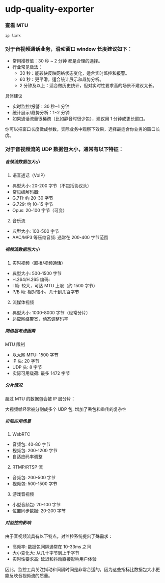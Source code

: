 <!-- @format -->

# udp-quality-exporter

### 查看 MTU

```
ip link

```

### 对于音视频通话业务，滑动窗口 window 长度建议如下：

- 常用推荐值：30 秒 ~ 2 分钟 都是合理的选择。
- 行业常见做法：
  - 30 秒：能较快反映网络状态变化，适合实时监控和报警。
  - 60 秒：更平滑，适合统计展示和趋势分析。
  - 2 分钟及以上：适合做历史统计，但对实时性要求高的场景不建议太长。

具体建议

- 实时监控/报警：30 秒~1 分钟
- 统计展示/趋势分析：1~2 分钟
- 如果通话流量很稀疏（比如静音时很少包），建议用 1 分钟或更长窗口。

你可以把窗口长度做成参数，实际业务中观察下效果，选择最适合你业务的窗口长度。

### 对于音视频流的 UDP 数据包大小，通常有以下特征：

##### 音频流数据包大小

1. 语音通话（VoIP）

- 典型大小: 20-200 字节（不包括协议头）
- 常见编解码器:
- G.711: 约 20-30 字节
- G.729: 约 10-15 字节
- Opus: 20-100 字节（可变）

2. 音乐流

- 典型大小: 100-500 字节
- AAC/MP3 等压缩音频: 通常在 200-400 字节范围

##### 视频流数据包大小

1. 实时视频（直播/视频通话）

- 典型大小: 500-1500 字节
- H.264/H.265 编码:
- I 帧: 较大，可达 MTU 上限（约 1500 字节）
- P/B 帧: 相对较小，几十到几百字节

2. 流媒体视频

- 典型大小: 1000-8000 字节（经常分片）
- 适应网络带宽，动态调整码率

##### 网络层考虑因素

MTU 限制

- 以太网 MTU: 1500 字节
- IP 头: 20 字节
- UDP 头: 8 字节
- 实际可用载荷: 最多 1472 字节

##### 分片情况

超过 MTU 的数据包会被 IP 层分片：

大视频帧经常被分割成多个 UDP 包, 增加了丢包和重传的复杂性

##### 实际应用场景

1. WebRTC

- 音频包: 40-80 字节
- 视频包: 200-1200 字节
- 自适应码率调整

2. RTMP/RTSP 流

- 音频包: 200-500 字节
- 视频包: 500-1500 字节

3. 游戏音视频

- 小型音频包: 20-100 字节
- 位置同步数据: 20-200 字节

##### 对监控的影响

由于音视频流具有以下特点，对监控系统提出了殊需求：

- 高频率: 数据包间隔通常在 10-33ms 之间
- 大小变化大: 从几十字节到上千字节
- 实时性要求高: 延迟和抖动直接影响用户体验

因此，监控工具关注抖动和间隔时间是非常合适的，因为这些指标比数据包大小更能反映音视频流的质量。

